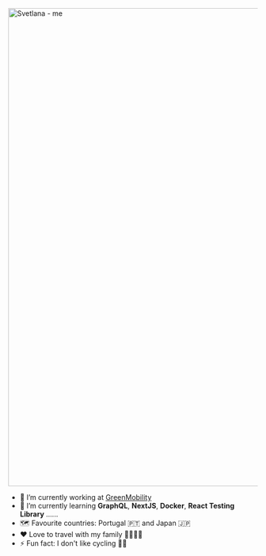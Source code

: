 <img width="967" alt="Svetlana - me" src="https://user-images.githubusercontent.com/10253713/88852802-105ada80-d1ef-11ea-8d82-93cde97a0958.png">

- 🔭 I’m currently working at [GreenMobility](https://www.greenmobility.com/dk/en/)
- 🌱 I’m currently learning **GraphQL**, **NextJS**, **Docker**, **React Testing Library** ......
- :world_map: Favourite countries: Portugal :portugal: and Japan :jp: 
- :heart: Love to travel with my family :family_man_woman_girl_boy:
- ⚡ Fun fact: I don't like cycling :biking_woman:


<!--
**cecastosic/cecastosic** is a ✨ _special_ ✨ repository because its `README.md` (this file) appears on your GitHub profile.
[![My's github stats](https://github-readme-stats.vercel.app/api?username=cecastosic&count_private=true&show_icons=true)](https://github.com/cecastosic/github-readme-stats)

[![Top Langs](https://github-readme-stats.vercel.app/api/top-langs/?username=cecastosic)](https://github.com/cecastosic/github-readme-stats)
Here are some ideas to get you started:


- 🔭 I’m currently working on ...
- 🌱 I’m currently learning ...
- 👯 I’m looking to collaborate on ...
- 🤔 I’m looking for help with ...
- 💬 Ask me about ...
- 📫 How to reach me: ...
- 😄 Pronouns: ...
- ⚡ Fun fact: ...
-->
